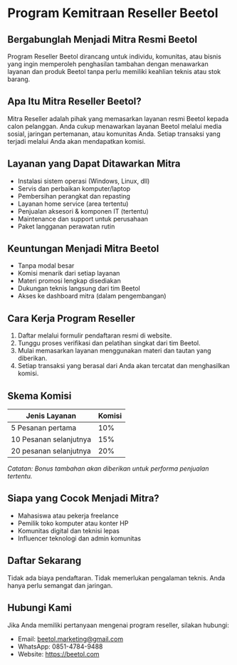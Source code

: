 # Program Kemitraan Reseller Beetol

## Bergabunglah Menjadi Mitra Resmi Beetol

Program Reseller Beetol dirancang untuk individu, komunitas, atau bisnis yang ingin memperoleh penghasilan tambahan dengan menawarkan layanan dan produk Beetol tanpa perlu memiliki keahlian teknis atau stok barang.

## Apa Itu Mitra Reseller Beetol?

Mitra Reseller adalah pihak yang memasarkan layanan resmi Beetol kepada calon pelanggan. Anda cukup menawarkan layanan Beetol melalui media sosial, jaringan pertemanan, atau komunitas Anda. Setiap transaksi yang terjadi melalui Anda akan mendapatkan komisi.

## Layanan yang Dapat Ditawarkan Mitra

- Instalasi sistem operasi (Windows, Linux, dll)
- Servis dan perbaikan komputer/laptop
- Pembersihan perangkat dan repasting
- Layanan home service (area tertentu)
- Penjualan aksesori & komponen IT (tertentu)
- Maintenance dan support untuk perusahaan
- Paket langganan perawatan rutin

## Keuntungan Menjadi Mitra Beetol

- Tanpa modal besar
- Komisi menarik dari setiap layanan
- Materi promosi lengkap disediakan
- Dukungan teknis langsung dari tim Beetol
- Akses ke dashboard mitra (dalam pengembangan)

## Cara Kerja Program Reseller

1. Daftar melalui formulir pendaftaran resmi di website.
2. Tunggu proses verifikasi dan pelatihan singkat dari tim Beetol.
3. Mulai memasarkan layanan menggunakan materi dan tautan yang diberikan.
4. Setiap transaksi yang berasal dari Anda akan tercatat dan menghasilkan komisi.

## Skema Komisi

| Jenis Layanan          | Komisi |
| ---------------------- | ------ |
| 5 Pesanan pertama      | 10%    |
| 10 Pesanan selanjutnya | 15%    |
| 20 pesanan selanjutnya | 20%    |

*Catatan: Bonus tambahan akan diberikan untuk performa penjualan tertentu.*

## Siapa yang Cocok Menjadi Mitra?

- Mahasiswa atau pekerja freelance
- Pemilik toko komputer atau konter HP
- Komunitas digital dan teknisi lepas
- Influencer teknologi dan admin komunitas

## Daftar Sekarang

Tidak ada biaya pendaftaran. Tidak memerlukan pengalaman teknis. Anda hanya perlu semangat dan jaringan.

## Hubungi Kami

Jika Anda memiliki pertanyaan mengenai program reseller, silakan hubungi:

- Email: beetol.marketing@gmail.com
- WhatsApp: 0851-4784-9488
- Website: https://beetol.com
